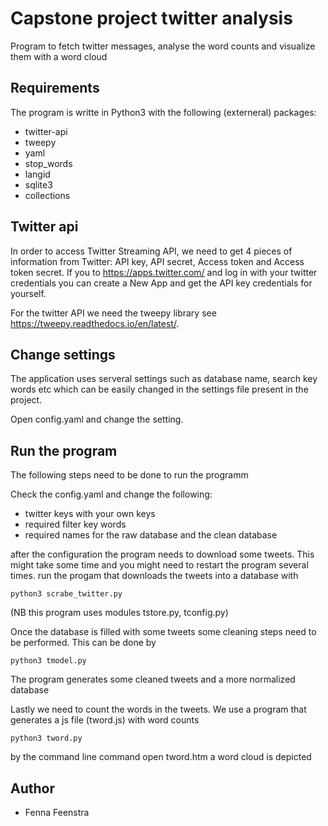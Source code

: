 # Capstone project twitter analysis

Program to fetch twitter messages, analyse the word counts and visualize them with a word cloud

## Requirements
The program is writte in Python3 with the following (externeral) packages:

* twitter-api
* tweepy
* yaml
* stop_words
* langid
* sqlite3
* collections

## Twitter api
In order to access Twitter Streaming API, we need to get 4 pieces of information from Twitter: API key, API secret, Access token and Access token secret. If you to https://apps.twitter.com/ and log in with your twitter credentials you can create a New App and get the API key credentials for yourself.

For the twitter API we need the tweepy library see https://tweepy.readthedocs.io/en/latest/.

## Change settings
The application uses serveral settings such as database name, search key words etc which can be easily changed in the settings file present in the project.

Open config.yaml and change the setting.

## Run the program

The following steps need to be done to run the programm

Check the config.yaml and change the following:
* twitter keys with your own keys
* required filter key words
* required names for the raw database and the clean database

after the configuration the program needs to download some tweets. This might take some time
and you might need to restart the program several times.
run the progam that downloads the tweets into a database with

    python3 scrabe_twitter.py

(NB this program uses modules tstore.py, tconfig.py)

Once the database is filled with some tweets some cleaning steps need to be performed. This can be done by

    python3 tmodel.py

The program generates some cleaned tweets and a more normalized database

Lastly we need to count the words in the tweets. We use a program that generates a js file (tword.js)
with word counts

    python3 tword.py

by the command line command open tword.htm a word cloud is depicted

## Author
* Fenna Feenstra
